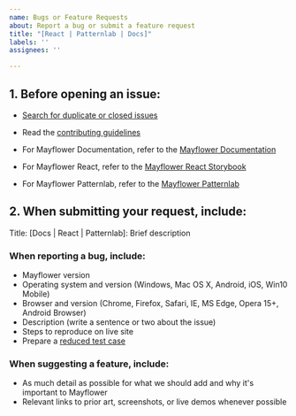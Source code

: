 ```yaml
---
name: Bugs or Feature Requests
about: Report a bug or submit a feature request
title: "[React | Patternlab | Docs]"
labels: ''
assignees: ''

---
```


## 1. Before opening an issue:

- [Search for duplicate or closed issues](https://github.com/massgov/mayflower/issues?utf8=%E2%9C%93&q=is%3Aissue)
- Read the [contributing guidelines](https://github.com/massgov/mayflower/blob/master/CONTRIBUTING.md)

- For Mayflower Documentation, refer to the [Mayflower Documentation](https://mass.gov/mayflower)
- For Mayflower React, refer to the [Mayflower React Storybook](https://mayflower.digital.mass.gov/react/)
- For Mayflower Patternlab, refer to the [Mayflower Patternlab](https://mayflower.digital.mass.gov/)


## 2. When submitting your request, include:

Title: [Docs | React | Patternlab]: Brief description

### When reporting a bug, include:

- Mayflower version
- Operating system and version (Windows, Mac OS X, Android, iOS, Win10 Mobile)
- Browser and version (Chrome, Firefox, Safari, IE, MS Edge, Opera 15+, Android Browser)
- Description (write a sentence or two about the issue)
- Steps to reproduce on live site
- Prepare a [reduced test case](https://css-tricks.com/reduced-test-cases/)

### When suggesting a feature, include:

- As much detail as possible for what we should add and why it's important to Mayflower
- Relevant links to prior art, screenshots, or live demos whenever possible



